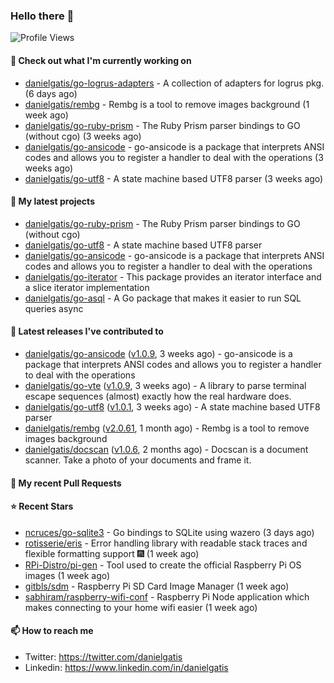 ### Hello there 👋

![Profile Views](https://komarev.com/ghpvc/?username=danielgatis&label=PROFILE+VIEWS)

#### 👷 Check out what I'm currently working on

- [danielgatis/go-logrus-adapters](https://github.com/danielgatis/go-logrus-adapters) - A collection of adapters for logrus pkg. (6 days ago)
- [danielgatis/rembg](https://github.com/danielgatis/rembg) - Rembg is a tool to remove images background (1 week ago)
- [danielgatis/go-ruby-prism](https://github.com/danielgatis/go-ruby-prism) - The Ruby Prism parser bindings to GO (without cgo) (3 weeks ago)
- [danielgatis/go-ansicode](https://github.com/danielgatis/go-ansicode) - go-ansicode is a package that interprets ANSI codes and allows you to register a handler to deal with the operations (3 weeks ago)
- [danielgatis/go-utf8](https://github.com/danielgatis/go-utf8) - A state machine based UTF8 parser (3 weeks ago)

#### 🌱 My latest projects

- [danielgatis/go-ruby-prism](https://github.com/danielgatis/go-ruby-prism) - The Ruby Prism parser bindings to GO (without cgo)
- [danielgatis/go-utf8](https://github.com/danielgatis/go-utf8) - A state machine based UTF8 parser
- [danielgatis/go-ansicode](https://github.com/danielgatis/go-ansicode) - go-ansicode is a package that interprets ANSI codes and allows you to register a handler to deal with the operations
- [danielgatis/go-iterator](https://github.com/danielgatis/go-iterator) - This package provides an iterator interface and a slice iterator implementation
- [danielgatis/go-asql](https://github.com/danielgatis/go-asql) - A Go package that makes it easier to run SQL queries async

#### 🔭 Latest releases I've contributed to

- [danielgatis/go-ansicode](https://github.com/danielgatis/go-ansicode) ([v1.0.9](https://github.com/danielgatis/go-ansicode/releases/tag/v1.0.9), 3 weeks ago) - go-ansicode is a package that interprets ANSI codes and allows you to register a handler to deal with the operations
- [danielgatis/go-vte](https://github.com/danielgatis/go-vte) ([v1.0.9](https://github.com/danielgatis/go-vte/releases/tag/v1.0.9), 3 weeks ago) - A library to parse terminal escape sequences (almost) exactly how the real hardware does.
- [danielgatis/go-utf8](https://github.com/danielgatis/go-utf8) ([v1.0.1](https://github.com/danielgatis/go-utf8/releases/tag/v1.0.1), 3 weeks ago) - A state machine based UTF8 parser
- [danielgatis/rembg](https://github.com/danielgatis/rembg) ([v2.0.61](https://github.com/danielgatis/rembg/releases/tag/v2.0.61), 1 month ago) - Rembg is a tool to remove images background
- [danielgatis/docscan](https://github.com/danielgatis/docscan) ([v1.0.6](https://github.com/danielgatis/docscan/releases/tag/v1.0.6), 2 months ago) - Docscan is a document scanner. Take a photo of your documents and frame it.

#### 🔨 My recent Pull Requests


#### ⭐ Recent Stars

- [ncruces/go-sqlite3](https://github.com/ncruces/go-sqlite3) - Go bindings to SQLite using wazero (3 days ago)
- [rotisserie/eris](https://github.com/rotisserie/eris) - Error handling library with readable stack traces and flexible formatting support 🎆 (1 week ago)
- [RPi-Distro/pi-gen](https://github.com/RPi-Distro/pi-gen) - Tool used to create the official Raspberry Pi OS images (1 week ago)
- [gitbls/sdm](https://github.com/gitbls/sdm) - Raspberry Pi SD Card Image Manager (1 week ago)
- [sabhiram/raspberry-wifi-conf](https://github.com/sabhiram/raspberry-wifi-conf) - Raspberry Pi Node application which makes connecting to your home wifi easier (1 week ago)

#### 📫 How to reach me

- Twitter: https://twitter.com/danielgatis
- Linkedin: https://www.linkedin.com/in/danielgatis

